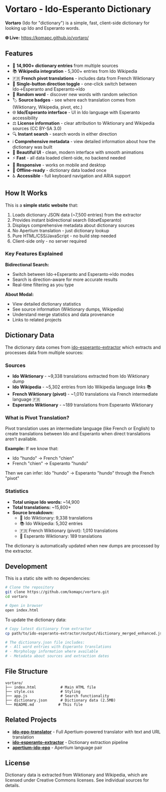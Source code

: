 # Vortaro - Ido-Esperanto Dictionary

**Vortaro** (Ido for "dictionary") is a simple, fast, client-side dictionary for looking up Ido and Esperanto words.

**🌐 Live:** https://komapc.github.io/vortaro/

## Features

- 📖 **14,900+ dictionary entries** from multiple sources
- 📚 **Wikipedia integration** - 5,300+ entries from Ido Wikipedia
- 🇫🇷 **French pivot translations** - includes data from French Wiktionary
- 🔄 **Single-button direction toggle** - one-click switch between Ido→Esperanto and Esperanto→Ido
- 🎲 **Random word** - discover new words with random selection
- 🏷️ **Source badges** - see where each translation comes from (Wiktionary, Wikipedia, pivot, etc.)
- 🌐 **Ido/Esperanto interface** - UI in Ido language with Esperanto accessibility
- ⚖️ **License information** - clear attribution to Wiktionary and Wikipedia sources (CC BY-SA 3.0)
- 🔍 **Instant search** - search words in either direction
- ℹ️ **Comprehensive metadata** - view detailed information about how the dictionary was built
- 🎨 **Beautiful UI** - clean, modern interface with smooth animations
- ⚡ **Fast** - all data loaded client-side, no backend needed
- 📱 **Responsive** - works on mobile and desktop
- 💾 **Offline-ready** - dictionary data loaded once
- ♿ **Accessible** - full keyboard navigation and ARIA support

## How It Works

This is a **simple static website** that:
1. Loads dictionary JSON data (~7,500 entries) from the extractor
2. Provides instant bidirectional search (Ido⇄Esperanto)
3. Displays comprehensive metadata about dictionary sources
4. No Apertium translation - just dictionary lookup
5. Pure HTML/CSS/JavaScript - no build step needed
6. Client-side only - no server required

### Key Features Explained

**Bidirectional Search:**
- Switch between Ido→Esperanto and Esperanto→Ido modes
- Search is direction-aware for more accurate results
- Real-time filtering as you type

**About Modal:**
- View detailed dictionary statistics
- See source information (Wiktionary dumps, Wikipedia)
- Understand merge statistics and data provenance
- Links to related projects

## Dictionary Data

The dictionary data comes from [ido-esperanto-extractor](https://github.com/komapc/ido-esperanto-extractor) which extracts and processes data from multiple sources:

### Sources
- **Ido Wiktionary** - ~9,338 translations extracted from Ido Wiktionary dump
- **Ido Wikipedia** - ~5,302 entries from Ido Wikipedia language links 📚
- **French Wiktionary (pivot)** - ~1,010 translations via French intermediate language 🇫🇷
- **Esperanto Wiktionary** - ~189 translations from Esperanto Wiktionary

### What is Pivot Translation?
Pivot translation uses an intermediate language (like French or English) to create translations between Ido and Esperanto when direct translations aren't available.

**Example:** If we know that:
- Ido "hundo" → French "chien"
- French "chien" → Esperanto "hundo"

Then we can infer: Ido "hundo" → Esperanto "hundo" through the French "pivot"

### Statistics
- **Total unique Ido words:** ~14,900
- **Total translations:** ~15,800+
- **Source breakdown:**
  - 📕 Ido Wiktionary: 9,338 translations
  - 📚 Ido Wikipedia: 5,302 entries
  - 🇫🇷 French Wiktionary (pivot): 1,010 translations  
  - 📗 Esperanto Wiktionary: 189 translations

The dictionary is automatically updated when new dumps are processed by the extractor.

## Development

This is a static site with no dependencies:

```bash
# Clone the repository
git clone https://github.com/komapc/vortaro.git
cd vortaro

# Open in browser
open index.html
```

To update the dictionary data:
```bash
# Copy latest dictionary from extractor
cp path/to/ido-esperanto-extractor/output/dictionary_merged_enhanced.json dictionary.json

# The dictionary.json file includes:
# - All word entries with Esperanto translations
# - Morphology information where available
# - Metadata about sources and extraction dates
```

## File Structure

```
vortaro/
├── index.html           # Main HTML file
├── style.css            # Styling
├── app.js               # Search functionality
├── dictionary.json      # Dictionary data (2.5MB)
└── README.md           # This file
```

## Related Projects

- **[ido-epo-translator](https://github.com/komapc/ido-epo-translator)** - Full Apertium-powered translator with text and URL translation
- **[ido-esperanto-extractor](https://github.com/komapc/ido-esperanto-extractor)** - Dictionary extraction pipeline
- **[apertium-ido-epo](https://github.com/komapc/apertium-ido-epo)** - Apertium language pair

## License

Dictionary data is extracted from Wiktionary and Wikipedia, which are licensed under Creative Commons licenses. See individual sources for details.

